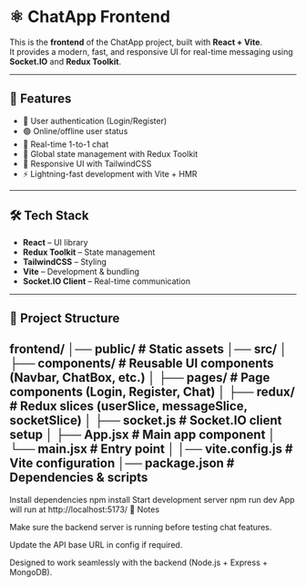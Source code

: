 # ⚛️ ChatApp Frontend

This is the **frontend** of the ChatApp project, built with **React + Vite**.  
It provides a modern, fast, and responsive UI for real-time messaging using **Socket.IO** and **Redux Toolkit**.

---

## 🚀 Features
- 🔐 User authentication (Login/Register)
- 🟢 Online/offline user status
- 💬 Real-time 1-to-1 chat
- 📡 Global state management with Redux Toolkit
- 🎨 Responsive UI with TailwindCSS
- ⚡ Lightning-fast development with Vite + HMR

---

## 🛠️ Tech Stack
- **React** – UI library  
- **Redux Toolkit** – State management  
- **TailwindCSS** – Styling  
- **Vite** – Development & bundling  
- **Socket.IO Client** – Real-time communication  

---

## 📂 Project Structure
frontend/
│── public/ # Static assets
│── src/
│ ├── components/ # Reusable UI components (Navbar, ChatBox, etc.)
│ ├── pages/ # Page components (Login, Register, Chat)
│ ├── redux/ # Redux slices (userSlice, messageSlice, socketSlice)
│ ├── socket.js # Socket.IO client setup
│ ├── App.jsx # Main app component
│ └── main.jsx # Entry point
│
│── vite.config.js # Vite configuration
│── package.json # Dependencies & scripts
---
Install dependencies
npm install
Start development server
npm run dev
App will run at http://localhost:5173/
📝 Notes

Make sure the backend server is running before testing chat features.

Update the API base URL in config if required.

Designed to work seamlessly with the backend (Node.js + Express + MongoDB).
